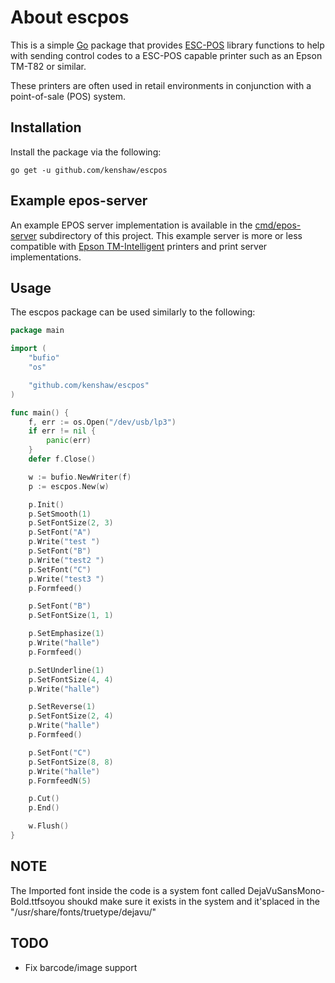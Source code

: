# About escpos #

This is a simple [Go][1] package that provides [ESC-POS][2] library functions
to help with sending control codes to a ESC-POS capable printer such as an
Epson TM-T82 or similar.

These printers are often used in retail environments in conjunction with a
point-of-sale (POS) system.

## Installation ##

Install the package via the following:

    go get -u github.com/kenshaw/escpos

## Example epos-server ##

An example EPOS server implementation is available in the [cmd/epos-server][3]
subdirectory of this project. This example server is more or less compatible
with [Epson TM-Intelligent][4] printers and print server implementations.

## Usage ##

The escpos package can be used similarly to the following:

```go
package main

import (
    "bufio"
    "os"

    "github.com/kenshaw/escpos"
)

func main() {
    f, err := os.Open("/dev/usb/lp3")
    if err != nil {
        panic(err)
    }
    defer f.Close()

    w := bufio.NewWriter(f)
    p := escpos.New(w)

    p.Init()
    p.SetSmooth(1)
    p.SetFontSize(2, 3)
    p.SetFont("A")
    p.Write("test ")
    p.SetFont("B")
    p.Write("test2 ")
    p.SetFont("C")
    p.Write("test3 ")
    p.Formfeed()

    p.SetFont("B")
    p.SetFontSize(1, 1)

    p.SetEmphasize(1)
    p.Write("halle")
    p.Formfeed()

    p.SetUnderline(1)
    p.SetFontSize(4, 4)
    p.Write("halle")

    p.SetReverse(1)
    p.SetFontSize(2, 4)
    p.Write("halle")
    p.Formfeed()

    p.SetFont("C")
    p.SetFontSize(8, 8)
    p.Write("halle")
    p.FormfeedN(5)

    p.Cut()
    p.End()

    w.Flush()
}
```

## NOTE
The Imported font inside the code is a system font called DejaVuSansMono-Bold.ttfsoyou shoukd make sure it exists in the system and it'splaced in the "/usr/share/fonts/truetype/dejavu/"


## TODO
- Fix barcode/image support

[1]: http://www.golang.org/project
[2]: https://en.wikipedia.org/wiki/ESC/P
[3]: cmd/epos-server
[4]: https://c4b.epson-biz.com
